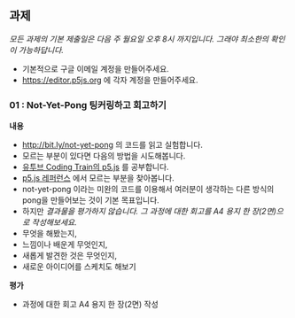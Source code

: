 ## 과제
 *모든 과제의 기본 제출일은 다음 주 월요일 오후 8시 까지입니다. 그래야 최소한의 확인이 가능하답니다.*

 * 기본적으로 구글 이메일 계정을 만들어주세요.
 * https://editor.p5js.org 에 각자 계정을 만들어주세요.

### 01 : Not-Yet-Pong 팅커링하고 회고하기
**내용**
 * http://bit.ly/not-yet-pong 의 코드를 읽고 실험합니다.
 * 모르는 부분이 있다면 다음의 방법을 시도해봅니다.
  * [유투브 Coding Train의 p5.js](https://www.youtube.com/playlist?list=PLRqwX-V7Uu6Zy51Q-x9tMWIv9cueOFTFA) 를 공부합니다.
  * [p5.js 레퍼런스](https://p5js.org/reference/) 에서 모르는 부분을 찾아봅니다.
 * not-yet-pong 이라는 미완의 코드를 이용해서 여러분이 생각하는 다른 방식의 pong을 만들어보는 것이 기본 목표입니다.
 * 하지만 _결과물을 평가하지 않습니다. 그 과정에 대한 회고를 A4 용지 한 장(2면)으로 작성해보세요._
  * 무엇을 해봤는지,
  * 느낌이나 배운게 무엇인지,
  * 새롭게 발견한 것은 무엇인지,
  * 새로운 아이디어를 스케치도 해보기
  
**평가**
 * 과정에 대한 회고 A4 용지 한 장(2면) 작성

